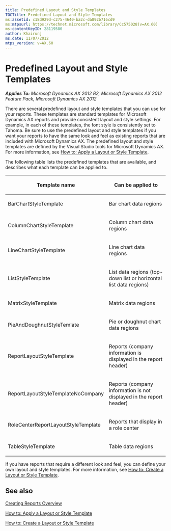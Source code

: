```yaml
---
title: Predefined Layout and Style Templates
TOCTitle: Predefined Layout and Style Templates
ms:assetid: c18d929d-c275-4640-ba2c-da892b716cd9
ms:mtpsurl: https://technet.microsoft.com/library/Cc575028(v=AX.60)
ms:contentKeyID: 28119580
author: Khairunj
ms.date: 11/07/2012
mtps_version: v=AX.60
---
```


# Predefined Layout and Style Templates 


_**Applies To:** Microsoft Dynamics AX 2012 R2, Microsoft Dynamics AX 2012 Feature Pack, Microsoft Dynamics AX 2012_

There are several predefined layout and style templates that you can use for your reports. These templates are standard templates for Microsoft Dynamics AX reports and provide consistent layout and style settings. For example, in each of these templates, the font style is consistently set to Tahoma. Be sure to use the predefined layout and style templates if you want your reports to have the same look and feel as existing reports that are included with Microsoft Dynamics AX. The predefined layout and style templates are defined by the Visual Studio tools for Microsoft Dynamics AX. For more information, see [How to: Apply a Layout or Style Template](how-to-apply-a-layout-or-style-template.md).

The following table lists the predefined templates that are available, and describes what each template can be applied to.

<table>
<colgroup>
<col style="width: 50%" />
<col style="width: 50%" />
</colgroup>
<thead>
<tr class="header">
<th><p>Template name</p></th>
<th><p>Can be applied to</p></th>
</tr>
</thead>
<tbody>
<tr class="odd">
<td><p>BarChartStyleTemplate</p></td>
<td><p>Bar chart data regions</p></td>
</tr>
<tr class="even">
<td><p>ColumnChartStyleTemplate</p></td>
<td><p>Column chart data regions</p></td>
</tr>
<tr class="odd">
<td><p>LineChartStyleTemplate</p></td>
<td><p>Line chart data regions</p></td>
</tr>
<tr class="even">
<td><p>ListStyleTemplate</p></td>
<td><p>List data regions (top-down list or horizontal list data regions)</p></td>
</tr>
<tr class="odd">
<td><p>MatrixStyleTemplate</p></td>
<td><p>Matrix data regions</p></td>
</tr>
<tr class="even">
<td><p>PieAndDoughnutStyleTemlate</p></td>
<td><p>Pie or doughnut chart data regions</p></td>
</tr>
<tr class="odd">
<td><p>ReportLayoutStyleTemplate</p></td>
<td><p>Reports (company information is displayed in the report header)</p></td>
</tr>
<tr class="even">
<td><p>ReportLayoutStyleTemplateNoCompany</p></td>
<td><p>Reports (company information is not displayed in the report header)</p></td>
</tr>
<tr class="odd">
<td><p>RoleCenterReportLayoutStyleTemplate</p></td>
<td><p>Reports that display in a role center</p></td>
</tr>
<tr class="even">
<td><p>TableStyleTemplate</p></td>
<td><p>Table data regions</p></td>
</tr>
</tbody>
</table>


If you have reports that require a different look and feel, you can define your own layout and style templates. For more information, see [How to: Create a Layout or Style Template](how-to-create-a-layout-or-style-template.md).

## See also

[Creating Reports Overview](creating-reports-overview.md)

[How to: Apply a Layout or Style Template](how-to-apply-a-layout-or-style-template.md)

[How to: Create a Layout or Style Template](how-to-create-a-layout-or-style-template.md)

